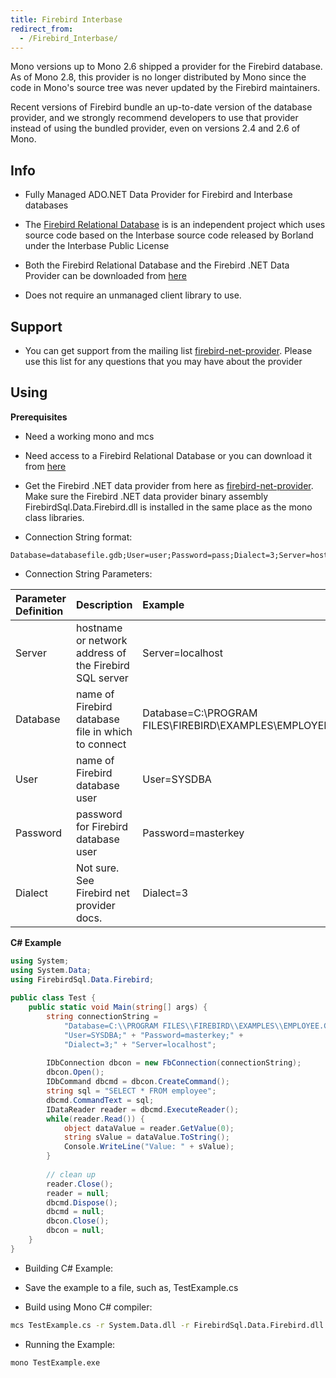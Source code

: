 ```yaml
---
title: Firebird Interbase
redirect_from:
  - /Firebird_Interbase/
---
```


Mono versions up to Mono 2.6 shipped a provider for the Firebird database. As of Mono 2.8, this provider is no longer distributed by Mono since the code in Mono's source tree was never updated by the Firebird maintainers.

Recent versions of Firebird bundle an up-to-date version of the database provider, and we strongly recommend developers to use that provider instead of using the bundled provider, even on versions 2.4 and 2.6 of Mono.

Info
----

-   Fully Managed ADO.NET Data Provider for Firebird and Interbase databases

-   The [Firebird Relational Database](http://firebird.sourceforge.net/index.php) is is an independent project which uses source code based on the Interbase source code released by Borland under the Interbase Public License

-   Both the Firebird Relational Database and the Firebird .NET Data Provider can be downloaded from [here](http://sourceforge.net/projects/firebird/)

-   Does not require an unmanaged client library to use.

Support
-------

-   You can get support from the mailing list [firebird-net-provider](http://lists.sourceforge.net/lists/listinfo/firebird-net-provider). Please use this list for any questions that you may have about the provider

Using
-----

**Prerequisites**

-   Need a working mono and mcs

-   Need access to a Firebird Relational Database or you can download it from [here](http://firebird.sourceforge.net)

-   Get the Firebird .NET data provider from here as [firebird-net-provider](http://lists.sourceforge.net/lists/listinfo/firebird-net-provider). Make sure the Firebird .NET data provider binary assembly FirebirdSql.Data.Firebird.dll is installed in the same place as the mono class libraries.

-   Connection String format:

<!-- -->

```
Database=databasefile.gdb;User=user;Password=pass;Dialect=3;Server=hostname
```

-   Connection String Parameters:

|Parameter Definition|Description|Example|
|:-------------------|:----------|:------|
|Server|hostname or network address of the Firebird SQL server|Server=localhost|
|Database|name of Firebird database file in which to connect|Database=C:\\PROGRAM FILES\\FIREBIRD\\EXAMPLES\\EMPLOYEE.GDB;|
|User|name of Firebird database user|User=SYSDBA|
|Password|password for Firebird database user|Password=masterkey|
|Dialect|Not sure. See Firebird net provider docs.|Dialect=3|

**C# Example**

``` csharp
using System;
using System.Data;
using FirebirdSql.Data.Firebird;
 
public class Test {
    public static void Main(string[] args) {
        string connectionString =
            "Database=C:\\PROGRAM FILES\\FIREBIRD\\EXAMPLES\\EMPLOYEE.GDB;" +
            "User=SYSDBA;" + "Password=masterkey;" +
            "Dialect=3;" + "Server=localhost";
 
        IDbConnection dbcon = new FbConnection(connectionString);
        dbcon.Open();
        IDbCommand dbcmd = dbcon.CreateCommand();
        string sql = "SELECT * FROM employee";
        dbcmd.CommandText = sql;
        IDataReader reader = dbcmd.ExecuteReader();
        while(reader.Read()) {
            object dataValue = reader.GetValue(0);
            string sValue = dataValue.ToString();
            Console.WriteLine("Value: " + sValue);
        }
 
        // clean up
        reader.Close();
        reader = null;
        dbcmd.Dispose();
        dbcmd = null;
        dbcon.Close();
        dbcon = null;
    }
}
```

-   Building C# Example:

-   Save the example to a file, such as, TestExample.cs

-   Build using Mono C# compiler:

<!-- -->

``` bash
mcs TestExample.cs -r System.Data.dll -r FirebirdSql.Data.Firebird.dll
```

-   Running the Example:

<!-- -->

``` bash
mono TestExample.exe
```

